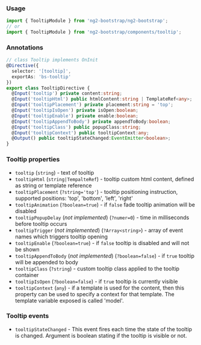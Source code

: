 ### Usage
```typescript
import { TooltipModule } from 'ng2-bootstrap/ng2-bootstrap';
// or
import { TooltipModule } from 'ng2-bootstrap/components/tooltip';
```

### Annotations
```typescript
// class Tooltip implements OnInit
@Directive({ 
  selector: '[tooltip]',
  exportAs: 'bs-tooltip'
})
export class TooltipDirective {
  @Input('tooltip') private content:string;
  @Input('tooltipHtml') public htmlContent:string | TemplateRef<any>;
  @Input('tooltipPlacement') private placement:string = 'top';
  @Input('tooltipIsOpen') private isOpen:boolean;
  @Input('tooltipEnable') private enable:boolean;
  @Input('tooltipAppendToBody') private appendToBody:boolean;
  @Input('tooltipClass') public popupClass:string;
  @Input('tooltipContext') public tooltipContext:any;
  @Output() public tooltipStateChanged:EventEmitter<boolean>;
}
```

### Tooltip properties
  - `tooltip` (`string`) - text of tooltip
  - `tooltipHtml` (`string|TempalteRef`) - tooltip custom html content, defined as string or template reference
  - `tooltipPlacement` (`?string='top'`) - tooltip positioning instruction, supported positions: 'top', 'bottom', 'left', 'right'
  - `tooltipAnimation` (`?boolean=true`) - if `false` fade tooltip animation will be disabled
  - `tooltipPopupDelay` (*not implemented*) (`?numer=0`) - time in milliseconds before tooltip occurs
  - `tooltipTrigger` (*not implemented*) (`?Array<string>`) - array of event names which triggers tooltip opening
  - `tooltipEnable` (`?boolean=true`) - if `false` tooltip is disabled and will not be shown
  - `tooltipAppendToBody` (*not implemented*) (`?boolean=false`) - if `true` tooltip will be appended to body
  - `tooltipClass` (`?string`) - custom tooltip class applied to the tooltip container
  - `tooltipIsOpen` (`?boolean=false`) - if `true` tooltip is currently visible
  - `tooltipContext` (`any`) - if a template is used for the content, then this property can be used to specify a context for that template. The template variable exposed is called 'model'.

### Tooltip events
  - `tooltipStateChanged` - This event fires each time the state of the tooltip is changed. Argument is boolean stating if the tooltip is visible or not.